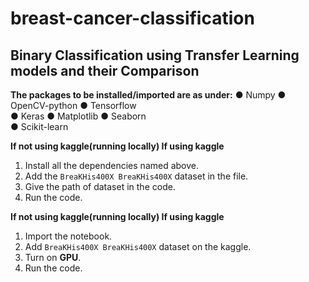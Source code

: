 # breast-cancer-classification

## Binary Classification using Transfer Learning models and their Comparison

**The packages to be installed/imported are as under:**
● Numpy 
● OpenCV-python
● Tensorflow	
● Keras	
● Matplotlib 
● Seaborn 							
● Scikit-learn 

**If not using kaggle(running locally)
If using kaggle**
1. Install all the dependencies named above.
2. Add the `BreaKHis400X
BreaKHis400X` dataset in the file.
3. Give the path of dataset in the code.
4. Run the code.

**If not using kaggle(running locally)
If using kaggle**
1. Import the notebook.
2. Add `BreaKHis400X
BreaKHis400X` dataset on the kaggle.
3. Turn on **GPU**. 	 	
4. Run the code.
